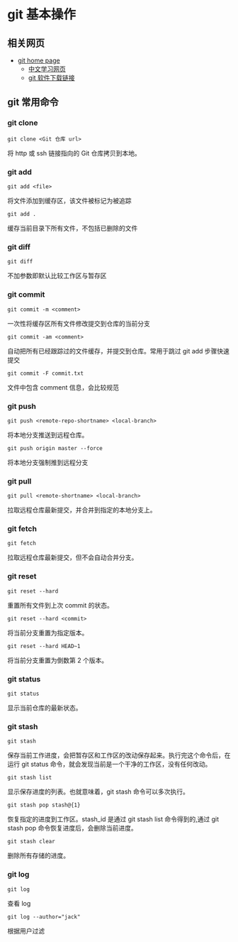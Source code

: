 # git 基本操作

## 相关网页

- [git home page](https://git-scm.com/)
  - [中文学习网页](https://git-scm.com/book/zh/v2)
  - [git 软件下载链接](https://git-scm.com/downloads)

## git 常用命令

### git clone

```shell
git clone <Git 仓库 url>
```

将 http 或 ssh 链接指向的 Git 仓库拷贝到本地。

### git add

```shell
git add <file>
```

将文件添加到缓存区，该文件被标记为被追踪

```shell
git add .
```

缓存当前目录下所有文件，不包括已删除的文件

### git diff

```shell
git diff
```

不加参数即默认比较工作区与暂存区

### git commit

```shell
git commit -m <comment>
```

一次性将缓存区所有文件修改提交到仓库的当前分支

```shell
git commit -am <comment>
```

自动把所有已经跟踪过的文件缓存，并提交到仓库。常用于跳过 git add 步骤快速提交

```shell
git commit -F commit.txt
```

文件中包含 comment 信息，会比较规范

### git push

```shell
git push <remote-repo-shortname> <local-branch>
```

将本地分支推送到远程仓库。

```shell
git push origin master --force
```

将本地分支强制推到远程分支

### git pull

```shell
git pull <remote-shortname> <local-branch>
```

拉取远程仓库最新提交，并合并到指定的本地分支上。

### git fetch

```shell
git fetch
```

拉取远程仓库最新提交，但不会自动合并分支。

### git reset

```shell
git reset --hard
```

重置所有文件到上次 commit 的状态。

```shell
git reset --hard <commit>
```

将当前分支重置为指定版本。

```shell
git reset --hard HEAD~1
```

将当前分支重置为倒数第 2 个版本。

### git status

```shell
git status
```

显示当前仓库的最新状态。

### git stash

```shell
git stash
```

保存当前工作进度，会把暂存区和工作区的改动保存起来。执行完这个命令后，在运行 git status 命令，就会发现当前是一个干净的工作区，没有任何改动。

```shell
git stash list
```

显示保存进度的列表。也就意味着，git stash 命令可以多次执行。

```shell
git stash pop stash@{1}
```

恢复指定的进度到工作区。stash_id 是通过 git stash list 命令得到的,通过 git stash pop 命令恢复进度后，会删除当前进度。

```shell
git stash clear
```

删除所有存储的进度。

### git log

```shell
git log
```

查看 log

```shell
git log --author="jack"
```

根据用户过滤
